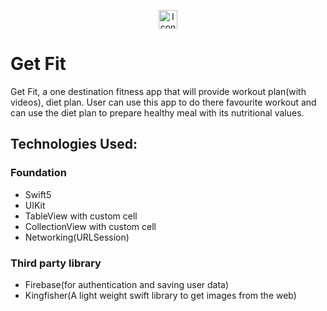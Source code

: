 <p align="center">
 <img width="30" alt="Icon-20@3x" src="https://user-images.githubusercontent.com/82876741/210613108-75830c96-90a7-4420-9963-874a0be1d4f5.png">
</p>

# Get Fit

Get Fit, a one destination fitness app that will provide workout plan(with videos), diet plan. User can use this app to do there favourite workout and can use the diet plan to prepare healthy meal with its nutritional values.


## Technologies Used:
### Foundation
- Swift5
- UIKit
- TableView with custom cell
- CollectionView with custom cell
- Networking(URLSession)
### Third party library
- Firebase(for authentication and saving user data)
- Kingfisher(A light weight swift library to get images from the web)


